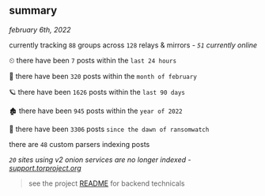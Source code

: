 
## summary
_february 6th, 2022_

currently tracking `88` groups across `128` relays & mirrors - _`51` currently online_

⏲ there have been `7` posts within the `last 24 hours`

🦈 there have been `320` posts within the `month of february`

🪐 there have been `1626` posts within the `last 90 days`

🏚 there have been `945` posts within the `year of 2022`

🦕 there have been `3306` posts `since the dawn of ransomwatch`

there are `48` custom parsers indexing posts

_`20` sites using v2 onion services are no longer indexed - [support.torproject.org](https://support.torproject.org/onionservices/v2-deprecation/)_

> see the project [README](https://github.com/thetanz/ransomwatch#ransomwatch--) for backend technicals
